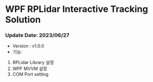 # WPF RPLidar Interactive Tracking Solution

### Update Date: 2023/06/27  
* Version : v1.0.0  
* 기능:   
1) RPLidar Library 설정  
2) WPF MVVM 설정  
3) COM Port setting  
